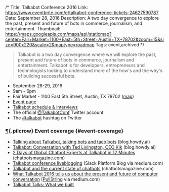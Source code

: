 /*
Title: Talkabot Conference 2016
Link: https://www.eventbrite.com/e/talkabot-conference-tickets-24627590787
Date: September 28, 2016
Description: A two day convergence to explore the past, present and future of bots in commerce, journalism, and entertainment.
Thumbnail: https://maps.googleapis.com/maps/api/staticmap?center=Fair+Market+1100+East+5th+Street+Austin+TX+78702&zoom=15&size=900x220&scale=2&maptype=roadmap
Tags: event,archived
*/


> Talkabot is a two day convergence where we will explore the past, present and future of bots in commerce, journalism and entertainment. Talkabot is for developers, entrepreneurs and technologists looking to understand more of the how's and the why's of building successful bots.

- September 28-29, 2016
- 9am - 6pm
- Fair Market - 1100 East 5th Street, Austin, TX 78702 ([map](https://www.google.com/maps/dir/Current+Location/Fair+Market+1100+East+5th+Street+Austin+TX+78702))
- [Event page](https://www.eventbrite.com/e/talkabot-conference-tickets-24627590787)
- [Talkabot schedule & interviews](https://blog.howdy.ai/talkabot-schedule-interviews-8cb8e3deb190)
- The official [@TalkabotConf](https://twitter.com/TalkabotConf) Twitter account
- The [#talkabot](https://twitter.com/hashtag/talkabot?f=tweets&vertical=default) hashtag on Twitter


### [¶](#event-coverage){.pilcrow} Event coverage {#event-coverage}

- [Talking about Talkabot, talking bots and taco bots](https://blog.howdy.ai/talking-about-talkabot-talking-bots-and-taco-bots-21cb90ac86) (blog.howdy.ai)
- [Talkabot: Conversation with Ted Livingston, CEO Kik](https://blog.howdy.ai/talkabot-conversation-with-ted-livingston-ceo-kik-38955988669e) (blog.howdy.ai)
- [2 Days of Global Chatbot Experts at Talkabot in 12 Minutes](https://chatbotsmagazine.com/2-days-of-global-chatbot-experts-at-talkabot-in-12-minutes-f1d7a218823) (chatbotsmagazine.com)
- [Talkabot conference liveblogging](https://medium.com/slack-developer-blog/part-1-talkabot-conference-liveblogging-bcaba3968023) (Slack Platform Blog via medium.com)
- [Talkabot and the current state of chatbots](https://chatbotsmagazine.com/talkabot-3-key-themes-and-takeaways-ff3a9e27f81b) (chatbotsmagazine.com)
- [What Talkabot 2016 tells us about the present and future of computer conversation](https://medium.com/@PullStringInc/what-talkabot-2016-tells-us-about-the-present-and-future-of-computer-conversation-5b51d7116087) ([PullString](https://twitter.com/PullStringInc) via medium.com)
- [Talkabot Talks: What we built](https://blog.howdy.ai/talkabot-talks-what-we-built-197e0db47e4a)
